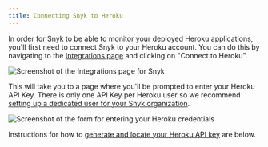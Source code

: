```yaml
---
title: Connecting Snyk to Heroku
---
```

In order for Snyk to be able to monitor your deployed Heroku applications, you'll first need to connect Snyk to your Heroku account. You can do this by navigating to the [Integrations page](https://snyk.io/integrations) and clicking on "Connect to Heroku".

![Screenshot of the Integrations page for Snyk](https://res.cloudinary.com/snyk/image/upload/c_scale,q_auto,w_auto/v1493215574/serverless-docs/integrations.png)

This will take you to a page where you'll be prompted to enter your Heroku API Key. There is only one API Key per Heroku user so we recommend [setting up a dedicated user for your Snyk organization](#adding-a-snyk-specific-user-to-heroku). 

![Screenshot of the form for entering your Heroku credentials](https://res.cloudinary.com/snyk/image/upload/c_scale,w_auto,q_auto/v1493154598/serverless-docs/heroku-credentials.png)

Instructions for how to [generate and locate your Heroku API key](#generating-your-heroku-api-key) are below.